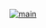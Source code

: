 [![main](https://github.com/two-be/cdn-app/actions/workflows/main.yml/badge.svg)](https://github.com/two-be/cdn-app/actions/workflows/main.yml)